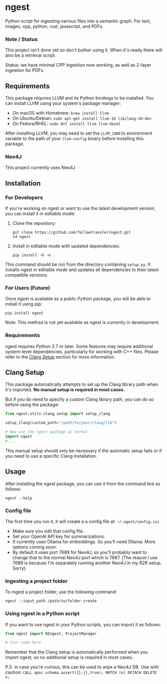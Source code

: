 # ngest
Python script for ingesting various files into a semantic graph. For text, images, cpp, python, rust, javascript, and PDFs.

### Note / Status

This project isn't done yet so don't bother using it.
When it's ready there will also be a retrieval script.

Status: we have minimal CPP ingestion now working, as well as 2-layer ingestion for PDFs.

## Requirements

This package requires LLVM and its Python bindings to be installed. You can install LLVM using your system's package manager:

- On macOS with Homebrew: `brew install llvm`
- On Ubuntu/Debian: `sudo apt-get install llvm-10 libclang-10-dev`
- On Fedora/RHEL: `sudo dnf install llvm llvm-devel`

After installing LLVM, you may need to set the `LLVM_CONFIG` environment variable to the path of your `llvm-config` binary before installing this package.

### Neo4J

This project currently uses Neo4J 

## Installation

### For Developers

If you're working on ngest or want to use the latest development version, you can install it in editable mode:

1. Clone the repository:
   ```
   git clone https://github.com/fellowtraveler/ngest.git
   cd ngest
   ```

2. Install in editable mode with updated dependencies:
   ```
   pip install -U -e .
   ```

This command should be run from the directory containing `setup.py`. It installs ngest in editable mode and updates all dependencies to their latest compatible versions.

### For Users (Future)

Once ngest is available as a public Python package, you will be able to install it using pip:

```
pip install ngest
```

Note: This method is not yet available as ngest is currently in development.

### Requirements

ngest requires Python 3.7 or later. Some features may require additional system-level dependencies, particularly for working with C++ files. Please refer to the [Clang Setup](#clang-setup) section for more information.

## Clang Setup

This package automatically attempts to set up the Clang library path when it's imported. **No manual setup is required in most cases.**

But if you do need to specify a custom Clang library path, you can do so before using the package:

```python
from ngest.utils.clang_setup import setup_clang

setup_clang(custom_path="/path/to/your/clang/lib")

# Now use the ngest package as normal
import ngest
# ...
```

This manual setup should only be necessary if the automatic setup fails or if you need to use a specific Clang installation.

## Usage

After installing the ngest package, you can use it from the command line as follows:

```
ngest --help
```

### Config file

The first time you run it, it will create a a config file at: ```~/.ngest/config.ini```

- Make sure you edit that config file.
- Set your OpenAI API key for summarizations.
- It currently uses Ollama for embeddings. So you'll need Ollama. More options coming soon.
- By default it uses port 7689 for Neo4J, so you'll probably want to change that to the normal Neo4J port which is 7687. (The reason I use 7689 is because I'm separately running another Neo4J in my R2R setup. Sorry).

### Ingesting a project folder

To ingest a project folder, use the following command:

```
ngest --input_path /path/to/folder create
```

### Using ngest in a Python script

If you want to use ngest in your Python scripts, you can import it as follows:

```python
from ngest import NIngest, ProjectManager

# Your code here
```

Remember that the Clang setup is automatically performed when you import ngest, so no additional setup is required in most cases.

P.S. in case you're curious, this can be used to wipe a Neo4J DB.
Use with caution: ```CALL apoc.schema.assert({},{},true); MATCH (n) DETACH DELETE n;```
